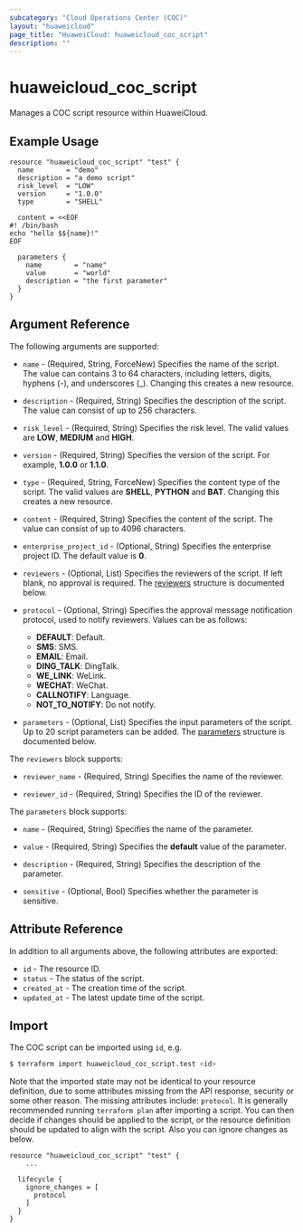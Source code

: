 ```yaml
---
subcategory: "Cloud Operations Center (COC)"
layout: "huaweicloud"
page_title: "HuaweiCloud: huaweicloud_coc_script"
description: ""
---
```


# huaweicloud_coc_script

Manages a COC script resource within HuaweiCloud.

## Example Usage

```hcl
resource "huaweicloud_coc_script" "test" {
  name        = "demo"
  description = "a demo script"
  risk_level  = "LOW"
  version     = "1.0.0"
  type        = "SHELL"

  content = <<EOF
#! /bin/bash
echo "hello $${name}!"
EOF

  parameters {
    name        = "name"
    value       = "world"
    description = "the first parameter"
  }
}
```

## Argument Reference

The following arguments are supported:

* `name` - (Required, String, ForceNew) Specifies the name of the script. The value can contains 3 to 64 characters,
  including letters, digits, hyphens (-), and underscores (_). Changing this creates a new resource.

* `description` - (Required, String) Specifies the description of the script.
  The value can consist of up to 256 characters.

* `risk_level` - (Required, String) Specifies the risk level. The valid values are **LOW**, **MEDIUM** and **HIGH**.

* `version` - (Required, String) Specifies the version of the script. For example, **1.0.0** or **1.1.0**.

* `type` - (Required, String, ForceNew) Specifies the content type of the script.
  The valid values are **SHELL**, **PYTHON** and **BAT**. Changing this creates a new resource.

* `content` - (Required, String) Specifies the content of the script.
  The value can consist of up to 4096 characters.

* `enterprise_project_id` - (Optional, String) Specifies the enterprise project ID. The default value is **0**.

* `reviewers` - (Optional, List) Specifies the reviewers of the script.
  If left blank, no approval is required. The [reviewers](#block--reviewers) structure is documented below.

* `protocol` - (Optional, String) Specifies the approval message notification protocol, used to notify reviewers.
  Values can be as follows:
  + **DEFAULT**: Default.
  + **SMS**: SMS.
  + **EMAIL**: Email.
  + **DING_TALK**: DingTalk.
  + **WE_LINK**: WeLink.
  + **WECHAT**: WeChat.
  + **CALLNOTIFY**: Language.
  + **NOT_TO_NOTIFY**: Do not notify.

* `parameters` - (Optional, List) Specifies the input parameters of the script.
  Up to 20 script parameters can be added. The [parameters](#block--parameters) structure is documented below.

<a name="block--reviewers"></a>
The `reviewers` block supports:

* `reviewer_name` - (Required, String) Specifies the name of the reviewer.

* `reviewer_id` - (Required, String) Specifies the ID of the reviewer.

<a name="block--parameters"></a>
The `parameters` block supports:

* `name` - (Required, String) Specifies the name of the parameter.

* `value` - (Required, String) Specifies the **default** value of the parameter.

* `description` - (Required, String) Specifies the description of the parameter.

* `sensitive` - (Optional, Bool) Specifies whether the parameter is sensitive.

## Attribute Reference

In addition to all arguments above, the following attributes are exported:

* `id` - The resource ID.
* `status` - The status of the script.
* `created_at` - The creation time of the script.
* `updated_at` - The latest update time of the script.

## Import

The COC script can be imported using `id`, e.g.

```bash
$ terraform import huaweicloud_coc_script.test <id>
```

Note that the imported state may not be identical to your resource definition, due to some attributes missing from the
API response, security or some other reason.
The missing attributes include: `protocol`.
It is generally recommended running `terraform plan` after importing a script.
You can then decide if changes should be applied to the script, or the resource definition should be updated to align
with the script. Also you can ignore changes as below.

```hcl
resource "huaweicloud_coc_script" "test" {
    ...

  lifecycle {
    ignore_changes = [
      protocol
    ]
  }
}
```
